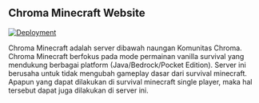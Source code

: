 ## Chroma Minecraft Website

[![Deployment](https://api.netlify.com/api/v1/badges/6be01e68-32fc-4dc0-8daf-0acaa224e2e4/deploy-status)](https://app.netlify.com/sites/chroma-minecraft/deploys)

Chroma Minecraft adalah server dibawah naungan Komunitas Chroma. Chroma Minecraft berfokus pada mode permainan vanilla survival yang mendukung berbagai platform (Java/Bedrock/Pocket Edition). Server ini berusaha untuk tidak mengubah gameplay dasar dari survival minecraft. Apapun yang dapat dilakukan di survival minecraft single player, maka hal tersebut dapat juga dilakukan di server ini.
